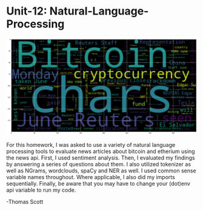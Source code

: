 # Unit-12: Natural-Language-Processing

![My bitcoin wordcloud](https://github.com/ThomasJScott3/Natural-Language-Processing/blob/main/bitcoin_wordcloud.png)

For this homework, I was asked to use a variety of natural language processing tools to evaluate news articles about bitcoin and etherium using the news api. First, I used sentiment analysis. Then, I evaluated my findings by answering a series of questions about them. I also utilized tokenizer as well as NGrams, wordclouds, spaCy and NER as well. I used common sense variable names throughout. Where applicable, I also did my imports sequentially. Finally, be aware that you may have to change your (dot)env api variable to run my code.

-Thomas Scott
